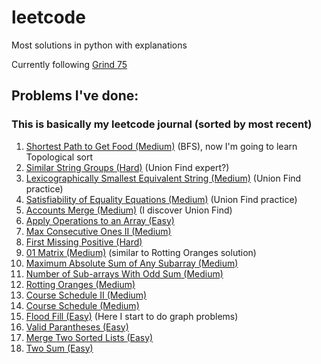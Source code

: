 # leetcode

Most solutions in python with explanations

Currently following [Grind 75](https://www.techinterviewhandbook.org/grind75/?mode=all&weeks=0&hours=0&order=difficulty&grouping=topics)

## Problems I've done:
### This is basically my leetcode journal (sorted by most recent)

<!---
[()]() 
Link
-->

1. [Shortest Path to Get Food (Medium)](https://leetcode.com/problems/shortest-path-to-get-food/) (BFS), now I'm going to learn Topological sort
2. [Similar String Groups (Hard)](https://leetcode.com/problems/similar-string-groups/description/) (Union Find expert?)
3. [Lexicographically Smallest Equivalent String (Medium)](https://leetcode.com/problems/lexicographically-smallest-equivalent-string/description/) (Union Find practice)
4. [Satisfiability of Equality Equations (Medium)](https://leetcode.com/problems/satisfiability-of-equality-equations/description/) (Union Find practice)
5. [Accounts Merge (Medium)](https://leetcode.com/problems/accounts-merge/) (I discover Union Find)
6. [Apply Operations to an Array (Easy)](https://leetcode.com/problems/apply-operations-to-an-array/description/) 
7. [Max Consecutive Ones II (Medium)](https://leetcode.com/problems/max-consecutive-ones-ii/?envType=weekly-question&envId=2025-02-22) 
8. [First Missing Positive (Hard)](https://leetcode.com/problems/first-missing-positive/description/) 
9. [01 Matrix (Medium)](https://leetcode.com/problems/01-matrix/description/) (similar to Rotting Oranges solution)
10. [Maximum Absolute Sum of Any Subarray (Medium)](https://leetcode.com/problems/maximum-absolute-sum-of-any-subarray/description/?envType=daily-question&envId=2025-02-26) 
11. [Number of Sub-arrays With Odd Sum (Medium)](https://leetcode.com/problems/number-of-sub-arrays-with-odd-sum/description/?envType=daily-question&envId=2025-02-25) 
12. [Rotting Oranges (Medium)](https://leetcode.com/problems/rotting-oranges) 
13. [Course Schedule II (Medium)](https://leetcode.com/problems/course-schedule-ii) 
14. [Course Schedule (Medium)](https://leetcode.com/problems/course-schedule) 
15. [Flood Fill (Easy)](https://leetcode.com/problems/flood-fill) (Here I start to do graph problems)
16. [Valid Parantheses (Easy)](https://leetcode.com/problems/merge-two-sorted-lists)
17. [Merge Two Sorted Lists (Easy)](https://leetcode.com/problems/merge-two-sorted-lists)
18. [Two Sum (Easy)](https://leetcode.com/problems/two-sum)
